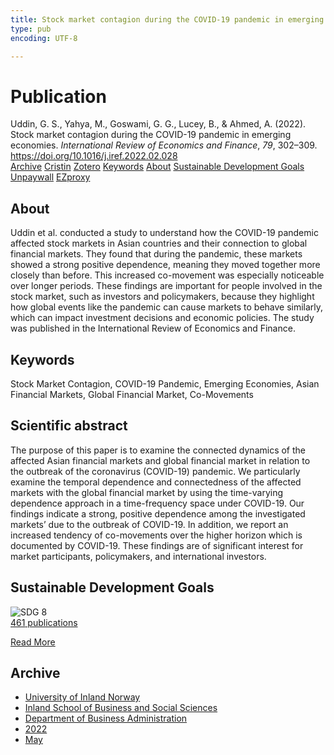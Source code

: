 ```yaml
---
title: Stock market contagion during the COVID-19 pandemic in emerging economies
type: pub
encoding: UTF-8

---
```

<h1>Publication</h1>
<article id="csl-bib-container-7CKRYE72" class="csl-bib-container">
  <div class="csl-bib-body"> <div class="csl-entry">Uddin, G. S., Yahya, M., Goswami, G. G., Lucey, B., &#38; Ahmed, A. (2022). Stock market contagion during the COVID-19 pandemic in emerging economies. <i>International Review of Economics and Finance</i>, <i>79</i>, 302–309. <a href="https://doi.org/10.1016/j.iref.2022.02.028">https://doi.org/10.1016/j.iref.2022.02.028</a></div> </div>
  <div class="csl-bib-buttons">
    <a href="#taxonomy-article-7CKRYE72" alt="archive" class="csl-bib-button">Archive</a>
    <a href="https://app.cristin.no/results/show.jsf?id=2026337" alt="Cristin" class="csl-bib-button">Cristin</a>
    <a href="http://zotero.org/groups/5881554/items/7CKRYE72" alt="Zotero" class="csl-bib-button">Zotero</a>
    <a href="#keywords-article-7CKRYE72" alt="keywords" class="csl-bib-button">Keywords</a>
    <a href="#about-article-7CKRYE72" alt="about_pub" class="csl-bib-button">About</a>
    <a href="#sdg-article-7CKRYE72" alt="sdg" class="csl-bib-button">Sustainable Development Goals</a>
    <a href="https://doi.org/10.1016/j.iref.2022.02.028" alt="Unpaywall" class="csl-bib-button">Unpaywall</a>
    <a href="https://doi.org/10.1016/j.iref.2022.02.028" alt="EZproxy" class="csl-bib-button">EZproxy</a>
  </div>
  <div id="csl-bib-meta-container-7CKRYE72"></div>
</article>
<div id="csl-bib-meta-7CKRYE72" class="csl-bib-meta">
  <article id="about-article-7CKRYE72" class="about_pub-article">
    <h1>About</h1>
    Uddin et al. conducted a study to understand how the COVID-19 pandemic affected stock markets in Asian countries and their connection to global financial markets. They found that during the pandemic, these markets showed a strong positive dependence, meaning they moved together more closely than before. This increased co-movement was especially noticeable over longer periods. These findings are important for people involved in the stock market, such as investors and policymakers, because they highlight how global events like the pandemic can cause markets to behave similarly, which can impact investment decisions and economic policies. The study was published in the International Review of Economics and Finance.
  </article>
  <article id="keywords-article-7CKRYE72" class="keywords-article">
    <h1>Keywords</h1>
    Stock Market Contagion, COVID-19 Pandemic, Emerging Economies, Asian Financial Markets, Global Financial Market, Co-Movements
  </article>
  <article id="abstract-article-7CKRYE72" class="abstract-article">
    <h1>Scientific abstract</h1>
    The purpose of this paper is to examine the connected dynamics of the affected Asian financial 
markets and global financial market in relation to the outbreak of the coronavirus (COVID-19) 
pandemic. We particularly examine the temporal dependence and connectedness of the affected 
markets with the global financial market by using the time-varying dependence approach in a 
time-frequency space under COVID-19. Our findings indicate a strong, positive dependence 
among the investigated markets’ due to the outbreak of COVID-19. In addition, we report an 
increased tendency of co-movements over the higher horizon which is documented by COVID-19. 
These findings are of significant interest for market participants, policymakers, and international 
investors.
  </article>
  <article id="sdg-article-7CKRYE72" class="sdg-article">
    <h1>Sustainable Development Goals</h1>
    <div class="sdg-container"><div id="sdg8" class="sdg">
        <img src="{{< params subfolder >}}images/sdg/sdg08_en.png" class="image" alt="SDG 8">
        <div class="sdg-overlay">
          <a href="{{< params subfolder >}}en/archive/?sdg=8#archive" class="sdg-publication-count"><span>461</span> publications</a>
          <p><a href="https://sdgs.un.org/goals/goal8" class="sdg-read-more">Read More</a></p>
        </div>
      </div></div>
  </article>
  <article id="taxonomy-article-7CKRYE72" class="taxonomy-article">
    <h1>Archive</h1>
    <ul>
      <li><a href="{{< params subfolder >}}en/archive/?key=3DCRN523">University of Inland Norway</a></li>
      <li><a href="{{< params subfolder >}}en/archive/?key=DU8Q9LN9">Inland School of Business and Social Sciences</a></li>
      <li><a href="{{< params subfolder >}}en/archive/?key=3IQA89I8">Department of Business Administration</a></li>
      <li><a href="{{< params subfolder >}}en/archive/?key=6THNNMZZ">2022</a></li>
      <li><a href="{{< params subfolder >}}en/archive/?key=K22F5UTF">May</a></li>
    </ul>
  </article>
</div>
